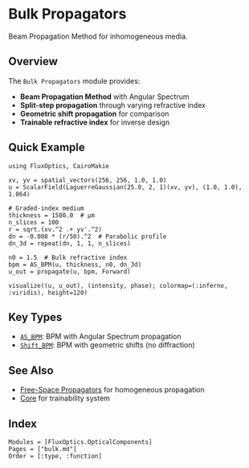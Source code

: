 # Bulk Propagators

Beam Propagation Method for inhomogeneous media.

## Overview

The `Bulk Propagators` module provides:
- **Beam Propagation Method** with Angular Spectrum
- **Split-step propagation** through varying refractive index
- **Geometric shift propagation** for comparison
- **Trainable refractive index** for inverse design

## Quick Example

```@example BPM
using FluxOptics, CairoMakie

xv, yv = spatial_vectors(256, 256, 1.0, 1.0)
u = ScalarField(LaguerreGaussian(25.0, 2, 1)(xv, yv), (1.0, 1.0), 1.064)

# Graded-index medium
thickness = 1500.0  # μm
n_slices = 100
r = sqrt.(xv.^2 .+ yv'.^2)
dn = -0.008 * (r/50).^2  # Parabolic profile
dn_3d = repeat(dn, 1, 1, n_slices)

n0 = 1.5  # Bulk refractive index
bpm = AS_BPM(u, thickness, n0, dn_3d)
u_out = propagate(u, bpm, Forward)

visualize((u, u_out), (intensity, phase); colormap=(:inferno, :viridis), height=120)
```

## Key Types

- [`AS_BPM`](@ref): BPM with Angular Spectrum propagation
- [`Shift_BPM`](@ref): BPM with geometric shifts (no diffraction)

## See Also

- [Free-Space Propagators](../freespace/index.md) for homogeneous propagation
- [Core](../core/index.md) for trainability system

## Index

```@index
Modules = [FluxOptics.OpticalComponents]
Pages = ["bulk.md"]
Order = [:type, :function]
```
